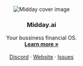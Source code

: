 <p align="center">
  <img src="https://midday.ai/en/opengraph-image.png" alt="Midday cover image" />

  <h3 align="center">Midday.ai</h3>

<p align="center">
    Your bussiness financial OS.
    <br />
    <a href="https://midday.ai"><strong>Learn more »</strong></a>
    <br />
    <br />
    <a href="#">Discord</a>
    ·
    <a href="https://midday.ai">Website</a>
    ·
    <a href="https://github.com/midday-ai/midday/issues">Issues</a>
  </p>
</p>
